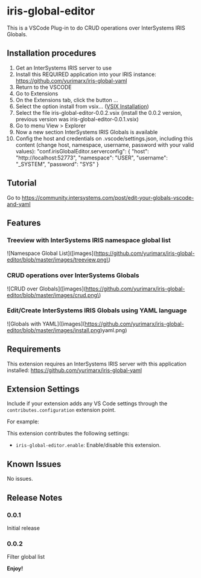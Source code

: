 # iris-global-editor

This is a VSCode Plug-in to do CRUD operations over InterSystems IRIS Globals.

## Installation procedures

1. Get an InterSystems IRIS server to use 
2. Install this REQUIRED application into your IRIS instance: https://github.com/yurimarx/iris-global-yaml
3. Return to the VSCODE
4. Go to Extensions
5. On the Extensions tab, click the button ...
6. Select the option install from vsix... ([VSIX Installation](https://github.com/yurimarx/iris-global-editor/blob/master/images/install.png)\)
7. Select the file iris-global-editor-0.0.2.vsix (install the 0.0.2 version, previous version was iris-global-editor-0.0.1.vsix)
8. Go to menu View > Explorer
9. Now a new section InterSystems IRIS Globals is available
10. Config the host and credentials on .vscode/settings.json, including this content (change host, namespace, username, password with your valid values):
    "conf.irisGlobalEditor.serverconfig": {
      "host": "http://localhost:52773",
      "namespace": "USER",
      "username": "_SYSTEM",
      "password": "SYS"
    }

## Tutorial 
Go to https://community.intersystems.com/post/edit-your-globals-vscode-and-yaml 

## Features

### Treeview with InterSystems IRIS namespace global list

\!\[Namespace Global List\]\([images](https://github.com/yurimarx/iris-global-editor/blob/master/images/treeview.png\)

### CRUD operations over InterSystems Globals

\!\[CRUD over Globals\]\([images](https://github.com/yurimarx/iris-global-editor/blob/master/images/crud.png\)

### Edit/Create InterSystems IRIS Globals using YAML language

\!\[Globals with YAML\]\([images]\(https://github.com/yurimarx/iris-global-editor/blob/master/images/install.png)yaml.png\)

## Requirements

This extension requires an InterSystems IRIS server with this application installed: https://github.com/yurimarx/iris-global-yaml

## Extension Settings

Include if your extension adds any VS Code settings through the `contributes.configuration` extension point.

For example:

This extension contributes the following settings:

* `iris-global-editor.enable`: Enable/disable this extension.

## Known Issues

No issues.

## Release Notes

### 0.0.1

Initial release 

### 0.0.2

Filter global list

**Enjoy!**

